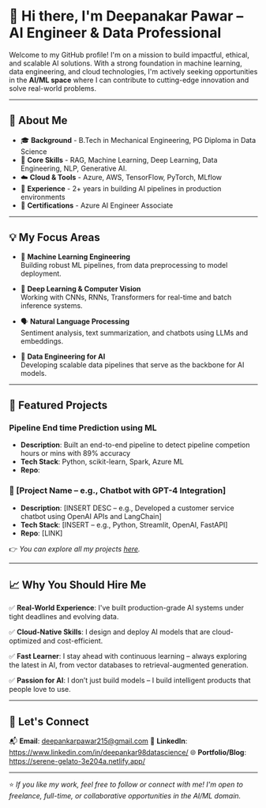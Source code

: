 # 👋 Hi there, I'm Deepanakar Pawar – AI Engineer & Data Professional

Welcome to my GitHub profile! I'm on a mission to build impactful, ethical, and scalable AI solutions. With a strong foundation in machine learning, data engineering, and cloud technologies, I'm actively seeking opportunities in the **AI/ML space** where I can contribute to cutting-edge innovation and solve real-world problems.

---

## 🚀 About Me

- 🎓 **Background** -    B.Tech in Mechanical Engineering, PG Diploma in Data Science
- 🧠 **Core Skills** -   RAG, Machine Learning, Deep Learning, Data Engineering, NLP, Generative AI.
- ☁️ **Cloud & Tools** - Azure, AWS, TensorFlow, PyTorch, MLflow
- 💼 **Experience** -    2+ years in building AI pipelines in production environments
- 📜 **Certifications** - Azure AI Engineer Associate

---

## 💡 My Focus Areas

- 🤖 **Machine Learning Engineering**  
  Building robust ML pipelines, from data preprocessing to model deployment.

- 🧠 **Deep Learning & Computer Vision**  
  Working with CNNs, RNNs, Transformers for real-time and batch inference systems.

- 🗣️ **Natural Language Processing**  
  Sentiment analysis, text summarization, and chatbots using LLMs and embeddings.

- 🧱 **Data Engineering for AI**  
  Developing scalable data pipelines that serve as the backbone for AI models.

---

## 📂 Featured Projects

### Pipeline End time Prediction using ML
- **Description**:  Built an end-to-end pipeline to detect pipeline competion hours or mins with 89% accuracy
- **Tech Stack**: Python, scikit-learn, Spark, Azure ML
- **Repo**: 

### 💬 [Project Name – e.g., Chatbot with GPT-4 Integration]
- **Description**: [INSERT DESC – e.g., Developed a customer service chatbot using OpenAI APIs and LangChain]
- **Tech Stack**: [INSERT – e.g., Python, Streamlit, OpenAI, FastAPI]
- **Repo**: [LINK]

👉 _You can explore all my projects [here](https://github.com/your-username?tab=repositories)._  

---

## 📈 Why You Should Hire Me

✅ **Real-World Experience**: I've built production-grade AI systems under tight deadlines and evolving data.

✅ **Cloud-Native Skills**: I design and deploy AI models that are cloud-optimized and cost-efficient.

✅ **Fast Learner**: I stay ahead with continuous learning – always exploring the latest in AI, from vector databases to retrieval-augmented generation.

✅ **Passion for AI**: I don’t just build models – I build intelligent products that people love to use.

---

## 🤝 Let's Connect

📬 **Email**: deepankarpawar215@gmail.com 
🔗 **LinkedIn**: https://www.linkedin.com/in/deepankar98datascience/
🌐 **Portfolio/Blog**: https://serene-gelato-3e204a.netlify.app/

---


⭐ _If you like my work, feel free to follow or connect with me! I'm open to freelance, full-time, or collaborative opportunities in the AI/ML domain._


